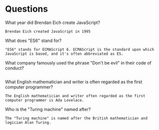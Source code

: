 # Questions

What year did Brendan Eich create JavaScript?

```
Brendan Eich created JavaScript in 1995
```

What does "ES6" stand for?

```
"ES6" stands for ECMAScript 6. ECMAScript is the standard upon which JavaScript is based, and it's often abbreviated as ES.
```

What company famously used the phrase "Don't be evil" in their code of conduct?

```The company famously associated with the phrase "Don't be evil" in their code of conduct is Google.

```

What English mathematician and writer is often regarded as the first computer programmer?

```
The English mathematician and writer often regarded as the first computer programmer is Ada Lovelace.
```

Who is the "Turing machine" named after?

```
The "Turing machine" is named after the British mathematician and logician Alan Turing.
```
